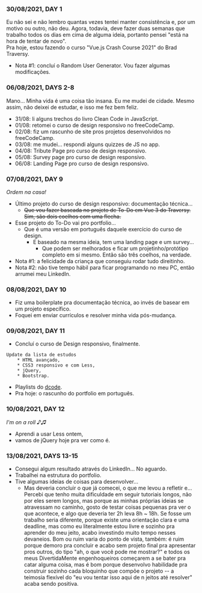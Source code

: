 ### 30/08/2021, DAY 1
Eu não sei e não lembro quantas vezes tentei manter consistência e, por um motivo ou outro, não deu. Agora, todavia, deve fazer duas semanas que trabalho todos os dias em cima de alguma ideia, portanto pensei "está na hora de tentar de novo".  
Pra hoje, estou fazendo o curso "Vue.js Crash Course 2021" do Brad Traversy.
* Nota #1: concluí o Random User Generator. Vou fazer algumas modificações.

### 06/08/2021, DAYS 2-8
Mano... Minha vida é uma coisa tão insana. Eu me mudei de cidade. Mesmo assim, não deixei de estudar, e isso me fez bem feliz.
* 31/08: li alguns trechos do livro Clean Code in JavaScript.
* 01/08: retomei o curso de design responsivo no freeCodeCamp.
* 02/08: fiz um rascunho de site pros projetos desenvolvidos no freeCodeCamp.
* 03/08: me mudei... respondi alguns quizzes de JS no app.
* 04/08: Tribute Page pro curso de design responsivo.
* 05/08: Survey page pro curso de design responsivo.
* 06/08: Landing Page pro curso de design responsivo.

### 07/08/2021, DAY 9
*Ordem na casa!*
* Último projeto do curso de design responsivo: documentação técnica...
    * ~~Que vou fazer baseada no projeto de To-Do em Vue 3 do Traversy.~~
~~Sim, são dois coelhos com uma flecha.~~
* Esse projeto do To-Do vai pro portfolio...
    * Que é uma versão em português daquele exercício do curso de design.
        * E baseado na mesma ideia, tem uma landing page e um survey...
            * Que podem ser melhorados e ficar um projetinho/protótipo completo em si mesmo.
Então são três coelhos, na verdade.
* Nota #1: a felicidade da criança que conseguiu rodar tudo direitinho.
* Nota #2: não tive tempo hábil para ficar programando no meu PC, então arrumei meu LinkedIn.

### 08/08/2021, DAY 10
* Fiz uma boilerplate pra documentação técnica, ao invés de basear em um projeto específico.
* Foquei em enviar currículos e resolver minha vida pós-mudança.

### 09/08/2021, DAY 11
* Concluí o curso de Design responsivo, finalmente.
```
Update da lista de estudos
    * HTML avançado,
    * CSS3 responsivo e com Less,
    * jQuery,
    * Bootstrap.
```
* Playlists do [dcode](https://www.youtube.com/c/dcode-software/playlists).
* Pra hoje: o rascunho do portfolio em português.

### 10/08/2021, DAY 12
_I'm on a roll ♪♫_
* Aprendi a usar Less ontem,
* vamos de jQuery hoje pra ver como é.

### 13/08/2021, DAYS 13-15
* Consegui algum resultado através do LinkedIn... No aguardo.
* Trabalhei na estrutura do portfolio.
* Tive algumas ideias de coisas para desenvolver...
  * Mas deveria concluir o que já comecei, o que me levou a refletir e...
Percebi que tenho muita dificuldade em seguir tutoriais longos, não por eles serem longos, mas porque as minhas próprias ideias se atravessam no caminho, gosto de testar coisas pequenas pra ver o que acontece, e algo que deveria ter 2h leva 8h ~ 18h. Se fosse um trabalho seria diferente, porque existe uma orientação clara e uma deadline, mas como eu literalmente estou livre e sozinho pra aprender do meu jeito, acabo investindo muito tempo nesses devaneios. Bom ou ruim varia do ponto de vista, também: é ruim porque demoro pra concluir e acabo sem projeto final pra apresentar pros outros, do tipo "ah, o que você pode me mostrar?" e todos os meus DivertidaMente engenhoqueiros começarem a se bater pra catar alguma coisa, mas é bom porque desenvolvo habilidade pra construir sozinho cada bloquinho que compõe o projeto -- a teimosia flexível do "eu vou tentar isso aqui de n jeitos até resolver" acaba sendo positiva. 